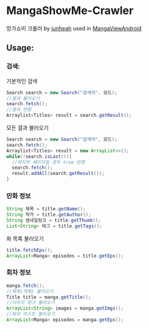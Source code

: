 # MangaShowMe-Crawler
망가쇼미 크롤러 by [junheah](https://blog.naver.com/imaginaly)
used in [MangaViewAndroid](https://github.com/junheah/MangaViewAndroid)

## Usage: ##

### 검색:

기본적인 검색
```java
Search search = new Search("검색어", 모드);
//결과 불러오기
search.fetch();
//결과 반환
Arraylist<Titles> result = search.getResult();
```
모든 결과 불러오기
```java
Search search = new Search("검색어", 모드);
search.fetch();
Arraylist<Titles> result = new ArrayList<>();
while(!search.isLast()){
  //마지막 페이지일 경우 true 반환
  search.fetch();
  result.addAll(search.getResult());
}
```

### 만화 정보
```java
String 제목 = title.getName();
String 작가 = title.getAuthor();
String 썸네일링크 = title.getThumb();
List<String> 태그 = title.getTags();
```
화 목록 불러오기
```java
title.fetchEps();
ArrayList<Manga> episodes = title.getEps();
```

### 회차 정보
```java
manga.fetch();
//제목(객체) 불러오기
Title title = manga.getTitle();
//이미지 링크 불러오기
ArrayList<String> images = manga.getImgs();
//회차 리스트 불러오기
ArrayList<Manga> episodes = manga.getEps();
```
